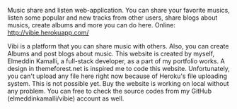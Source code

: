 Music share and listen web-application. You can share your favorite musics, listen some popular and new tracks from other users, share blogs about musics, create albums and more you can do here.
Online: http://vibie.herokuapp.com/

Vibi is a platform that you can share music with others. Also, you can create Albums and post blogs about music. This website is created by myself, Elmeddin Kamalli, a full-stack developer, as a part of my portfolio works. A design in themeforest.net is inspired me to code this website. Unfortunately, you can't upload any file here right now because of Heroku's file uploading system. This is not possible yet. Buy the website is working on local without any problem. You can free to check the source codes from my GitHub (elmeddinkamalli/vibie) account as well.
